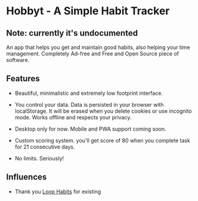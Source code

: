 # Hobbyt - A Simple Habit Tracker

## Note: currently it's undocumented

An app that helps you get and maintain good habits, also helping your time management. Completely Ad-free and Free and Open Source piece of software.

## Features

-  Beautiful, minimalistic and extremely low footprint interface.

-  You control your data. Data is persisted in your browser with localStorage. It will be erased when you delete cookies or use incognito mode. Works offline and respects your privacy.

-  Desktop only for now. Mobile and PWA support coming soon.

-  Custom scoring system. you'll get score of 80 when you complete task for 21 consecutive days.

-  No limits. Seriously!

## Influences

-  Thank you [Loop Habits](https://github.com/iSoron/uhabits) for existing
